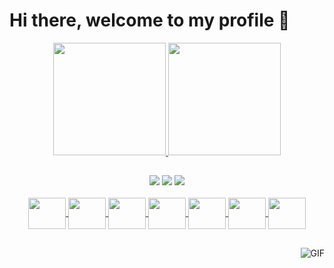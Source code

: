 # Hi there, welcome to my profile 🎈


<div align="center">
  <a href="https://github.com/HugoSaladini">
  <img height="180em" src="https://github-readme-stats.vercel.app/api?username=HugoSaladini&show_icons=true&theme=darcula"/>
  <img height="180em" src="https://github-readme-stats.vercel.app/api/top-langs/?username=HugoSaladini&layout=compact&langs_count=7&theme=darcula"/>
</div>

 ##

<div align="center">
  <a href="https://www.instagram.com/hugo_saladini" 
     target="_blank"><img src="https://img.shields.io/badge/-Instagram-%23E4405F?style=for-the-badge&logo=instagram&logoColor=white" target="_blank"></a>
 	<a href="https://twitter.com/SaladiniHugo" 
     target="_blank"><img src="https://img.shields.io/badge/Twitch-9146FF?style=for-the-badge&logo=twitch&logoColor=white" target="_blank"></a>
  <a href = "mailto:hg.saladini@gmail.com"><img src="https://img.shields.io/badge/-Gmail-%23333?style=for-the-badge&logo=gmail&logoColor=white" target="_blank"></a>
  <a href="https://www.linkedin.com/in/hugosaladini/" 

</div>
 
<div align="center" style="display: inline_block"><br>
 

 <img align="center" height="50" width="60" src="https://cdn.jsdelivr.net/gh/devicons/devicon/icons/java/java-plain.svg" />
 <img align="center" height="50" width="60" src="https://cdn.jsdelivr.net/gh/devicons/devicon/icons/kotlin/kotlin-original.svg" />            
 <img align="center" height="50" width="60" src="https://cdn.jsdelivr.net/gh/devicons/devicon/icons/ruby/ruby-plain.svg" />
 <img align="center" height="50" width="60" src="https://cdn.jsdelivr.net/gh/devicons/devicon/icons/python/python-original.svg" />
 <img align="center" height="50" width="60" src="https://cdn.jsdelivr.net/gh/devicons/devicon/icons/html5/html5-plain.svg" />
 <img align="center" height="50" width="60" src="https://cdn.jsdelivr.net/gh/devicons/devicon/icons/css3/css3-plain.svg" />
 <img align="center" height="50" width="60" src="https://cdn.jsdelivr.net/gh/devicons/devicon/icons/angularjs/angularjs-plain.svg" />

</div>

##


<div align="center">

  <img align="right" alt="GIF" src="https://media.giphy.com/media/836HiJc7pgzy8iNXCn/giphy.gif" />

</div>
 
 

